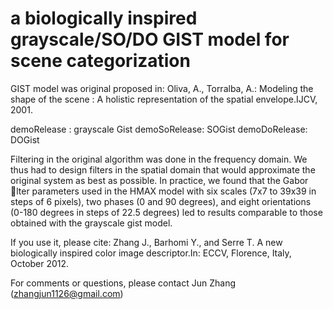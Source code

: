  a biologically inspired grayscale/SO/DO GIST model for scene categorization
===============

GIST model was original proposed in:
Oliva, A., Torralba, A.: Modeling the shape of the scene : A holistic representation
of the spatial envelope.IJCV, 2001.

demoRelease  : grayscale Gist
demoSoRelease: SOGist
demoDoRelease: DOGist



Filtering in the original algorithm was done in the frequency domain. We thus had to design
filters in the spatial domain that would approximate the original system as best as possible. 
In practice, we found that the Gabor lter parameters used in the
HMAX model with six scales (7x7 to 39x39 in steps of 6 pixels), two phases
(0 and 90 degrees), and eight orientations (0-180 degrees in steps of 22.5 degrees) led to results
comparable to those obtained with the grayscale gist model.


If you use it, please cite:
Zhang J., Barhomi Y., and Serre T. A new biologically inspired color image descriptor.In: ECCV, Florence, Italy, October 2012. 



For comments or questions, please contact Jun Zhang (zhangjun1126@gmail.com)

